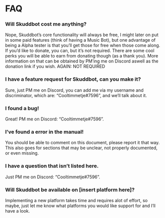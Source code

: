# FAQ

### Will Skuddbot cost me anything? <a id="h.ao2y32uwev0q"></a>

Nope, Skuddbot’s core functionality will always be free, I might later on put in some paid features \(think of having a Music Bot\), but one advantage of being a Alpha tester is that you’ll get those for free when those come along. If you’d like to donate, you can, but it’s not required. There are some cool perks you will be able to earn from donating though \(as a thank you\). More information on that can be obtained by PM’ing me on Discord aswell as the donation link if you wish. AGAIN: NOT REQUIRED

### I have a feature request for Skuddbot, can you make it? <a id="h.tk35dqxbt3hv"></a>

Sure, just PM me on Discord, you can add me via my username and discriminator, which are: “Cooltimmetje\#7596”, and we’ll talk about it.

### I found a bug! <a id="h.332io75r4l1t"></a>

Great! PM me on Discord: “Cooltimmetje\#7596”.

### I’ve found a error in the manual! <a id="h.4cu7d6w5jjiu"></a>

You should be able to comment on this document, please report it that way. This also goes for sections that may be unclear, not properly documented, or even missing.

### I have a question that isn’t listed here. <a id="h.b24q4u9vfh2c"></a>

Just PM me on Discord: “Cooltimmetje\#7596”.

### Will Skuddbot be available on \[insert platform here\]? <a id="h.bf5vfsyi49rl"></a>

Implementing a new platform takes time and requires alot of effort, so maybe, just let me know what platforms you would like support for and I’ll have a look.


